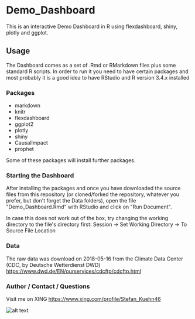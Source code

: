 # Demo_Dashboard

This is an interactive Demo Dashboard in R using flexdashboard, shiny, plotly and ggplot.

## Usage

The Dashboard comes as a set of .Rmd or RMarkdown files plus some standard R scripts. In order to run it you need to have certain packages and most probably it is a good idea to have RStudio and R version 3.4.x installed 

### Packages

* markdown
* knitr
* flexdashboard
* ggplot2
* plotly
* shiny
* CausalImpact
* prophet

Some of these packages will install further packages.

### Starting the Dashboard

After installing the packages and once you have downloaded the source files from this repository (or cloned/forked the repository, whatever you prefer, but don't forget the Data folders), open the file "Demo_Dashboard.Rmd" with RStudio and click on "Run Document".

In case this does not work out of the box, try changing the working directory to the file's directory first: Session -> Set Working Directory -> To Source File Location

### Data

The raw data was download on 2018-05-16 from the Climate Data Center (CDC, by Deutsche Wetterdienst DWD) 
https://www.dwd.de/EN/ourservices/cdcftp/cdcftp.html

### Author / Contact / Questions

Visit me on XING
https://www.xing.com/profile/Stefan_Kuehn46

![alt text](https://raw.githubusercontent.com/cc-skuehn/Demo_Dashboard/master/Teaser_Demo_Dashboard.png)
